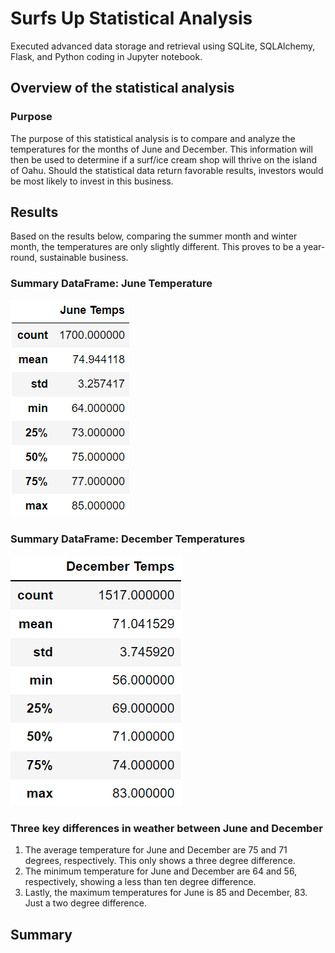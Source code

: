 # Surfs Up Statistical Analysis
Executed advanced data storage and retrieval using SQLite, SQLAlchemy, Flask, and Python coding in Jupyter notebook.
## Overview of the statistical analysis
### Purpose
The purpose of this statistical analysis is to compare and analyze the temperatures for the months of June and December. This information will then be used to determine if a surf/ice cream shop will thrive on the island of Oahu. Should the statistical data return favorable results, investors would be most likely to invest in this business.

## Results
Based on the results below, comparing the summer month and winter month, the temperatures are only slightly different. This proves to be a year-round, sustainable business.
### Summary DataFrame: June Temperature
![](./Resources/junetemp.png)     

### Summary DataFrame: December Temperatures
![](./Resources/decembertemp.png)

### Three key differences in weather between June and December
1. The average temperature for June and December are 75 and 71 degrees, respectively. This only shows a three degree difference.
2. The minimum temperature for June and December are 64 and 56, respectively, showing a less than ten degree difference.
3. Lastly, the maximum temperatures for June is 85 and December, 83. Just a two degree difference.

## Summary

